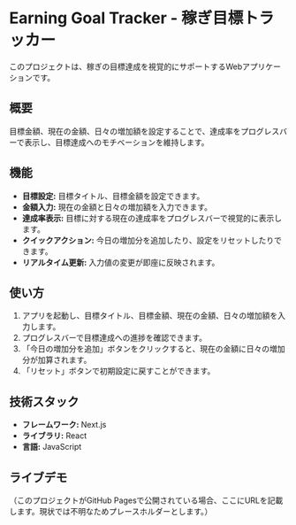 # Earning Goal Tracker - 稼ぎ目標トラッカー

このプロジェクトは、稼ぎの目標達成を視覚的にサポートするWebアプリケーションです。

## 概要

目標金額、現在の金額、日々の増加額を設定することで、達成率をプログレスバーで表示し、目標達成へのモチベーションを維持します。

## 機能

-   **目標設定:** 目標タイトル、目標金額を設定できます。
-   **金額入力:** 現在の金額と日々の増加額を入力できます。
-   **達成率表示:** 目標に対する現在の達成率をプログレスバーで視覚的に表示します。
-   **クイックアクション:** 今日の増加分を追加したり、設定をリセットしたりできます。
-   **リアルタイム更新:** 入力値の変更が即座に反映されます。

## 使い方

1.  アプリを起動し、目標タイトル、目標金額、現在の金額、日々の増加額を入力します。
2.  プログレスバーで目標達成への進捗を確認できます。
3.  「今日の増加分を追加」ボタンをクリックすると、現在の金額に日々の増加分が加算されます。
4.  「リセット」ボタンで初期設定に戻すことができます。

## 技術スタック

-   **フレームワーク:** Next.js
-   **ライブラリ:** React
-   **言語:** JavaScript

## ライブデモ

（このプロジェクトがGitHub Pagesで公開されている場合、ここにURLを記載します。現状では不明なためプレースホルダーとします。）